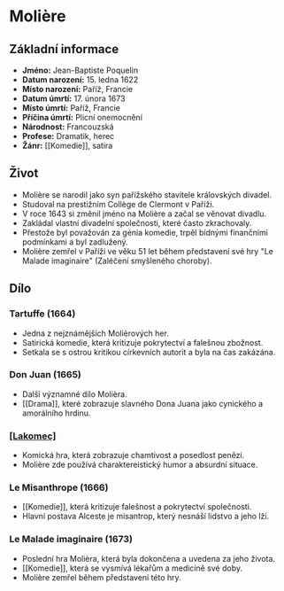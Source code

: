 # Molière
## Základní informace
- **Jméno:** Jean-Baptiste Poquelin
- **Datum narození:** 15. ledna 1622
- **Místo narození:** Paříž, Francie
- **Datum úmrtí:** 17. února 1673
- **Místo úmrtí:** Paříž, Francie
- **Příčina úmrtí:** Plicní onemocnění
- **Národnost:** Francouzská
- **Profese:** Dramatik, herec
- **Žánr:** [[Komedie]], satira

## Život
- Molière se narodil jako syn pařížského stavitele královských divadel.
- Studoval na prestižním Collège de Clermont v Paříži.
- V roce 1643 si změnil jméno na Molière a začal se věnovat divadlu.
- Zakládal vlastní divadelní společnosti, které často zkrachovaly.
- Přestože byl považován za génia komedie, trpěl bídnými finančními podmínkami a byl zadlužený.
- Molière zemřel v Paříži ve věku 51 let během představení své hry "Le Malade imaginaire" (Zaléčení smyšleného choroby).

## Dílo
### Tartuffe (1664)
- Jedna z nejznámějších Molièrových her.
- Satirická komedie, která kritizuje pokrytectví a falešnou zbožnost.
- Setkala se s ostrou kritikou církevních autorit a byla na čas zakázána.

### Don Juan (1665)
- Další významné dílo Molièra.
- [[Drama]], které zobrazuje slavného Dona Juana jako cynického a amorálního hrdinu.

### [[Lakomec]](1668)
- Komická hra, která zobrazuje chamtivost a posedlost penězi.
- Molière zde používá charaktereistický humor a absurdní situace.

### Le Misanthrope (1666)
- [[Komedie]], která kritizuje falešnost a pokrytectví společnosti.
- Hlavní postava Alceste je misantrop, který nesnáší lidstvo a jeho lži.

### Le Malade imaginaire (1673)
- Poslední hra Molièra, která byla dokončena a uvedena za jeho života.
- [[Komedie]], která se vysmívá lékařům a medicíně své doby.
- Molière zemřel během představení této hry.